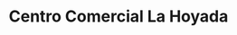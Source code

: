 ---
title: "Centro Comercial La Hoyada"
url: /los-teques/centro-comercial-la-hoyada/
shop: Einkaufszentrum
---